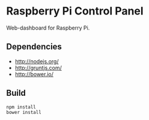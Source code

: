 Raspberry Pi Control Panel
==========================

Web-dashboard for Raspberry Pi.

Dependencies
------------

- http://nodejs.org/
- http://gruntjs.com/
- http://bower.io/

Build
-----

```shell
npm install
bower install
```
